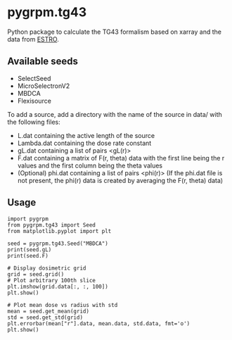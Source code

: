 pygrpm.tg43
======
Python package to calculate the TG43 formalism based on xarray and the data from
[ESTRO](https://www.estro.org/about/governance-organisation/committees-activities/tg43).


Available seeds
---------------
- SelectSeed
- MicroSelectronV2
- MBDCA
- Flexisource

To add a source, add a directory with the name of the source in data/ with the
following files:
- L.dat containing the active length of the source
- Lambda.dat containing the dose rate constant
- gL.dat containing a list of pairs <r> <gL(r)>
- F.dat containing a matrix of F(r, theta) data with the first line being the r
  values and the first column being the theta values
- (Optional) phi.dat containing a list of pairs <r> <phi(r)> (If the phi.dat
  file is not present, the phi(r) data is created by averaging the F(r, theta)
  data)


Usage
-----
```
import pygrpm
from pygrpm.tg43 import Seed
from matplotlib.pyplot import plt

seed = pygrpm.tg43.Seed("MBDCA")
print(seed.gL)
print(seed.F)

# Display dosimetric grid
grid = seed.grid()
# Plot arbitrary 100th slice
plt.imshow(grid.data[:, :, 100])
plt.show()

# Plot mean dose vs radius with std
mean = seed.get_mean(grid)
std = seed.get_std(grid)
plt.errorbar(mean["r"].data, mean.data, std.data, fmt='o')
plt.show()

```
